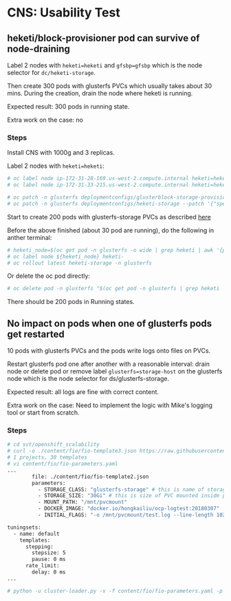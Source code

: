 # CNS: Usability Test

## heketi/block-provisioner pod can survive of node-draining

Label 2 nodes with `heketi=heketi` and `gfsbp=gfsbp` which is the node selector for
`dc/heketi-storage`.

Then create 300 pods with glusterfs PVCs which usually takes about 30 mins.
During the creation, drain the node where heketi is running.

Expected result: 300 pods in running state.

Extra work on the case: no

### Steps

Install CNS with 1000g and 3 replicas.

Label 2 nodes with `heketi=heketi`:

```sh
# oc label node ip-172-31-28-169.us-west-2.compute.internal heketi=heketi gfsbp=gfsbp
# oc label node ip-172-31-33-215.us-west-2.compute.internal heketi=heketi gfsbp=gfsbp

# oc patch -n glusterfs deploymentconfigs/glusterblock-storage-provisioner-dc --patch '{"spec": {"template": {"spec": {"nodeSelector": {"gfsbp": "gfsbp"}}}}}'
# oc patch -n glusterfs deploymentconfigs/heketi-storage --patch '{"spec": {"template": {"spec": {"nodeSelector": {"heketi": "heketi"}}}}}'
```

Start to create 200 pods with glusterfs-storage PVCs as described [here](glusterFS_stress.md#run-test)

Before the above finished (about 30 pod are running), do the following in anther terminal:

```sh
# heketi_node=$(oc get pod -n glusterfs -o wide | grep heketi | awk '{print $7}')
# oc label node ${heketi_node} heketi-
# oc rollout latest heketi-storage -n glusterfs
```

Or delete the oc pod directly:

```sh
# oc delete pod -n glusterfs "$(oc get pod -n glusterfs | grep heketi | awk '{print $1}')"
```

There should be 200 pods in Running states.

## No impact on pods when one of glusterfs pods get restarted

10 pods with glusterfs PVCs and the pods write logs onto files on PVCs.

Restart glusterfs pod one after another with a reasonable interval: drain
node or delete pod or remove label `glusterfs=storage-host` on the
glusterfs node which is the node selector for ds/glusterfs-storage.

Expected result: all logs are fine with correct content.

Extra work on the case: Need to implement the logic with Mike's logging
tool or start from scratch.

### Steps

```sh
# cd svt/openshift_scalability
# curl -o ./content/fio/fio-template3.json https://raw.githubusercontent.com/hongkailiu/svt-case-doc/master/files/fio-template3.json
# 1 projects, 30 templates
# vi content/fio/fio-parameters.yaml
...
        file: ./content/fio/fio-template2.json
        parameters:
          - STORAGE_CLASS: "glusterfs-storage" # this is name of storage class to use
          - STORAGE_SIZE: "30Gi" # this is size of PVC mounted inside pod
          - MOUNT_PATH: "/mnt/pvcmount"
          - DOCKER_IMAGE: "docker.io/hongkailiu/ocp-logtest:20180307"
          - INITIAL_FLAGS: "-o /mnt/pvcmount/test.log --line-length 1024 --word-length 7 --rate 30000 --time 0 --fixed-line --num-lines 900000\n"

tuningsets:
  - name: default
    templates:
      stepping:
        stepsize: 5
        pause: 0 ms
      rate_limit:
        delay: 0 ms
...

# python -u cluster-loader.py -v -f content/fio/fio-parameters.yaml -p 1
```